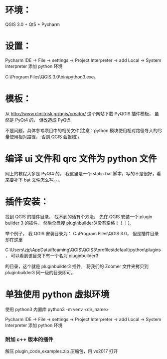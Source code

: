 # 环境：

QGIS 3.0 + Qt5 + Pycharm

# 设置：

 Pycharm IDE -> File -> settings -> Project Interpreter -> add Local -> System Interpreter 添加 python 环境

C:\Program Files\QGIS 3.0\bin\python3.exe。

# 模板：

从 http://www.dimitrisk.gr/qgis/creator/ 这个网站下载 PyQGIS 插件模板， 虽然是 PyQt4 的， 但改造成 PyQt5

不是问题，具体参考项目中的相关文件(注意：python 模块使用相对路径导入的尽量使用相对路径， 否则 QGIS 会报错)。

# 编译 ui 文件和 qrc  文件为 python 文件

 网上的教程大多是 PyQt4 的， 我这里是一个 static.bat 脚本，写的不是很好，看来要补下 bat 文件怎么写。。。

# 插件安装：

找到 QGIS 的插件目录， 找不到的话有个方法， 先在 QGIS 安装一个 plugin builder 3 的插件， 然后全盘搜 pluginbuilder3(没有空格！！！),

举个例子， 我 QGIS 安装目录为： C:\Program Files\QGIS 3.0， 但是插件目录却在这里

C:\Users\zjp\AppData\Roaming\QGIS\QGIS3\profiles\default\python\plugins， 可以看到该目录下有一个名为 pluginbuilder3

的目录，这个就是 pluginbuilder3 插件， 将我们的 Zoomer 文件夹拷贝到 pluginbuilder3 同一级的目录即可。

# 单独使用 python 虚拟环境

使用 python3 内置库 python3 -m venv <dir_name>

 Pycharm IDE -> File -> settings -> Project Interpreter -> add Local -> System Interpreter 添加 python 环境

### 附加 c++ 版本的插件

解压 plugin_code_examples.zip 压缩包，用 vs2017 打开